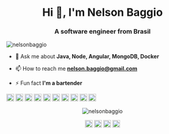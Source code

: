 <h1 align="center">Hi 👋, I'm Nelson Baggio</h1>
<h3 align="center">A software engineer from Brasil</h3>
<p align="left"> <img src="https://komarev.com/ghpvc/?username=nelsonbaggio" alt="nelsonbaggio" /> </p>

- 💬 Ask me about **Java, Node, Angular, MongoDB, Docker**

- 📫 How to reach me **nelson.baggio@gmail.com**

- ⚡ Fun fact **I'm a bartender**

<p align="left"><img src="https://konpa.github.io/devicon/devicon.git/icons/angularjs/angularjs-original.svg" alt="angularjs" width="20" height="20"/> <img src="https://konpa.github.io/devicon/devicon.git/icons/amazonwebservices/amazonwebservices-original-wordmark.svg" alt="amazonwebservices" width="20" height="20"/> <img src="https://konpa.github.io/devicon/devicon.git/icons/csharp/csharp-original.svg" alt="csharp" width="20" height="20"/> <img src="https://konpa.github.io/devicon/devicon.git/icons/docker/docker-original-wordmark.svg" alt="docker" width="20" height="20"/> <img src="https://konpa.github.io/devicon/devicon.git/icons/dot-net/dot-net-original-wordmark.svg" alt="dotnet" width="20" height="20"/> <img src="https://konpa.github.io/devicon/devicon.git/icons/java/java-original-wordmark.svg" alt="java" width="20" height="20"/> <img src="https://konpa.github.io/devicon/devicon.git/icons/javascript/javascript-original.svg" alt="javascript" width="20" height="20"/> <img src="https://konpa.github.io/devicon/devicon.git/icons/typescript/typescript-original.svg" alt="typescript" width="20" height="20"/> <img src="https://konpa.github.io/devicon/devicon.git/icons/mongodb/mongodb-original-wordmark.svg" alt="mongodb" width="20" height="20"/> <img src="https://konpa.github.io/devicon/devicon.git/icons/nodejs/nodejs-original-wordmark.svg" alt="nodejs" width="20" height="20"/></p><p align="center"> <img src="https://github-readme-stats.vercel.app/api?username=nelsonbaggio&show_icons=true" alt="nelsonbaggio" /> </p>

<p align="center">
<a href="https://twitter.com/03baggio" target="blank"><img align="center" src="https://cdn.jsdelivr.net/npm/simple-icons@3.0.1/icons/twitter.svg" alt="baggio03" height="20" width="20" /></a>
<a href="https://linkedin.com/in/nelson-baggio" target="blank"><img align="center" src="https://cdn.jsdelivr.net/npm/simple-icons@3.0.1/icons/linkedin.svg" alt="nelson-baggio" height="20" width="20" /></a>
<a href="https://stackoverflow.com/nelson-baggio" target="blank"><img align="center" src="https://cdn.jsdelivr.net/npm/simple-icons@3.0.1/icons/stackoverflow.svg" alt="nelson-baggio" height="20" width="20" /></a>
<a href="https://instagram.com/nelsonbaggio" target="blank"><img align="center" src="https://cdn.jsdelivr.net/npm/simple-icons@3.0.1/icons/instagram.svg" alt="nelsonbaggio" height="20" width="20" /></a>
</p>
